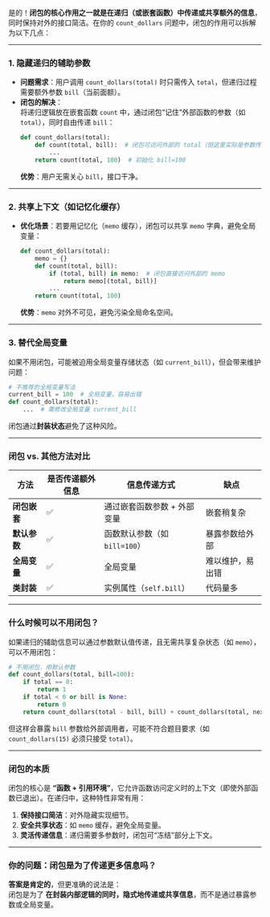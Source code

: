 是的！**闭包的核心作用之一就是在递归（或嵌套函数）中传递或共享额外的信息**，同时保持对外的接口简洁。在你的 `count_dollars` 问题中，闭包的作用可以拆解为以下几点：

---

### **1. 隐藏递归的辅助参数**
- **问题需求**：用户调用 `count_dollars(total)` 时只需传入 `total`，但递归过程需要额外参数 `bill`（当前面额）。
- **闭包的解决**：  
  将递归逻辑放在嵌套函数 `count` 中，通过闭包“记住”外部函数的参数（如 `total`），同时自由传递 `bill`：
  ```python
  def count_dollars(total):
      def count(total, bill):  # 闭包可访问外部的 total（但这里实际是参数传递）
          ...
      return count(total, 100)  # 初始化 bill=100
  ```
  **优势**：用户无需关心 `bill`，接口干净。

---

### **2. 共享上下文（如记忆化缓存）**
- **优化场景**：若要用记忆化（`memo` 缓存），闭包可以共享 `memo` 字典，避免全局变量：
  ```python
  def count_dollars(total):
      memo = {}
      def count(total, bill):
          if (total, bill) in memo:  # 闭包直接访问外部的 memo
              return memo[(total, bill)]
          ...
      return count(total, 100)
  ```
  **优势**：`memo` 对外不可见，避免污染全局命名空间。

---

### **3. 替代全局变量**
如果不用闭包，可能被迫用全局变量存储状态（如 `current_bill`），但会带来维护问题：
```python
# 不推荐的全局变量写法
current_bill = 100  # 全局变量，容易出错
def count_dollars(total):
    ...  # 需修改全局变量 current_bill
```
闭包通过**封装状态**避免了这种风险。

---

### **闭包 vs. 其他方法对比**
| 方法               | 是否传递额外信息       | 信息传递方式                | 缺点                     |
|--------------------|------------------------|-----------------------------|--------------------------|
| **闭包嵌套**       | ✅                     | 通过嵌套函数参数 + 外部变量  | 嵌套稍复杂               |
| **默认参数**       | ✅                     | 函数默认参数（如 `bill=100`）| 暴露参数给外部           |
| **全局变量**       | ✅                     | 全局变量                    | 难以维护，易出错         |
| **类封装**         | ✅                     | 实例属性（`self.bill`）      | 代码量多                 |

---

### **什么时候可以不用闭包？**
如果递归的辅助信息可以通过参数默认值传递，且无需共享复杂状态（如 `memo`），可以不用闭包：
```python
# 不用闭包，用默认参数
def count_dollars(total, bill=100):
    if total == 0:
        return 1
    if total < 0 or bill is None:
        return 0
    return count_dollars(total - bill, bill) + count_dollars(total, next_smaller_dollar(bill))
```
但这样会暴露 `bill` 参数给外部调用者，可能不符合题目要求（如 `count_dollars(15)` 必须只接受 `total`）。

---

### **闭包的本质**
闭包的核心是 **“函数 + 引用环境”**，它允许函数访问定义时的上下文（即使外部函数已退出）。在递归中，这种特性非常有用：
1. **保持接口简洁**：对外隐藏实现细节。
2. **安全共享状态**：如 `memo` 缓存，避免全局变量。
3. **灵活传递信息**：递归需要多参数时，闭包可“冻结”部分上下文。

---

### **你的问题：闭包是为了传递更多信息吗？**
**答案是肯定的**，但更准确的说法是：  
闭包是为了 **在封装内部逻辑的同时，隐式地传递或共享信息**，而不是通过暴露参数或全局变量。